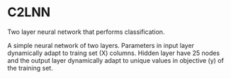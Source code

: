 # C2LNN
Two layer neural network that performs classification.

A simple neural network of two layers. Parameters in input layer dynamically adapt to traing set (X) columns. Hidden layer have 25 nodes and the output layer dynamically adapt to unique values in objective (y) of the training set.
